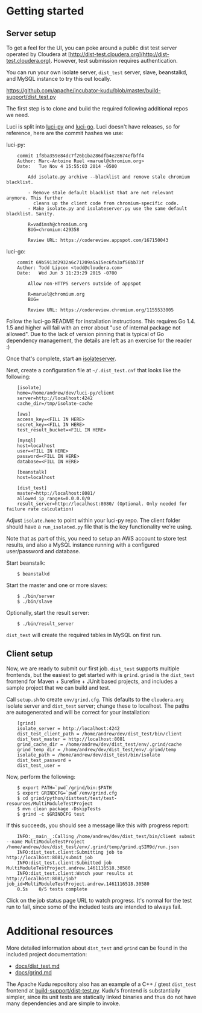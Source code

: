 # Getting started

## Server setup

To get a feel for the UI, you can poke around a public dist test server operated by Cloudera at [http://dist-test.cloudera.org](http://dist-test.cloudera.org).
However, test submission requires authentication.

You can run your own isolate server, `dist_test` server, slave, beanstalkd, and MySQL instance to try this out locally.

https://github.com/apache/incubator-kudu/blob/master/build-support/dist_test.py

The first step is to clone and build the required following additional repos we need.

Luci is split into [luci-py](https://github.com/luci/luci-py) and [luci-go](https://github.com/luci/luci-go).
Luci doesn't have releases, so for reference, here are the commit hashes we use:

luci-py:

        commit 1f8ba359e84dc7f26b1ba286dfb4e28674efbff4
        Author: Marc-Antoine Ruel <maruel@chromium.org>
        Date:   Tue Nov 4 15:55:03 2014 -0500

            Add isolate.py archive --blacklist and remove stale chromium blacklist.

            - Remove stale default blacklist that are not relevant anymore. This further
              cleans up the client code from chromium-specific code.
            - Make isolate.py and isolateserver.py use the same default blacklist. Sanity.

            R=vadimsh@chromium.org
            BUG=chromium:429358

            Review URL: https://codereview.appspot.com/167150043

luci-go:

        commit 69b5913d2932a6c71209a5a15ec6fa3af56bb73f
        Author: Todd Lipcon <todd@cloudera.com>
        Date:   Wed Jun 3 11:23:29 2015 -0700

            Allow non-HTTPS servers outside of appspot

            R=maruel@chromium.org
            BUG=

            Review URL: https://codereview.chromium.org/1155533005

Follow the luci-go README for installation instructions.
This requires Go 1.4. 1.5 and higher will fail with an error about "use of internal package not allowed".
Due to the lack of version pinning that is typical of Go dependency management, the details are left as an exercise for the reader :)

Once that's complete, start an [isolateserver](https://isolateserver.appspot.com/).

Next, create a configuration file at `~/.dist_test.cnf` that looks like the following:

        [isolate]
        home=/home/andrew/dev/luci-py/client
        server=http://localhost:4242
        cache_dir=/tmp/isolate-cache

        [aws]
        access_key=<FILL IN HERE>
        secret_key=<FILL IN HERE>
        test_result_bucket=<FILL IN HERE>

        [mysql]
        host=localhost
        user=<FILL IN HERE>
        password=<FILL IN HERE>
        database=<FILL IN HERE>

        [beanstalk]
        host=localhost

        [dist_test]
        master=http://localhost:8081/
        allowed_ip_ranges=0.0.0.0/0
        result_server=http://localhost:8080/ (Optional. Only needed for failure rate calculation)

Adjust `isolate.home` to point within your luci-py repo. The client folder should have a `run_isolated.py` file that is the key functionality we're using.

Note that as part of this, you need to setup an AWS account to store test results, and also a MySQL instance running with a configured user/password and database.

Start beanstalk:

        $ beanstalkd

Start the master and one or more slaves:

        $ ./bin/server
        $ ./bin/slave

Optionally, start the result server:

        $ ./bin/result_server

`dist_test` will create the required tables in MySQL on first run.

## Client setup

Now, we are ready to submit our first job.
`dist_test` supports multiple frontends, but the easiest to get started with is `grind`.
`grind` is the `dist_test` frontend for Maven + Surefire + JUnit based projects, and includes a sample project that we can build and test.

Call `setup.sh` to create `env/grind.cfg`. This defaults to the `cloudera.org` isolate server and `dist_test` server; change these to localhost.
The paths are autogenerated and will be correct for your installation:

        [grind]
        isolate_server = http://localhost:4242
        dist_test_client_path = /home/andrew/dev/dist_test/bin/client
        dist_test_master = http://localhost:8081
        grind_cache_dir = /home/andrew/dev/dist_test/env/.grind/cache
        grind_temp_dir = /home/andrew/dev/dist_test/env/.grind/temp
        isolate_path = /home/andrew/dev/dist_test/bin/isolate
        dist_test_password = 
        dist_test_user = 

Now, perform the following:

        $ export PATH=`pwd`/grind/bin:$PATH
        $ export GRINDCFG=`pwd`/env/grind.cfg
        $ cd grind/python/disttest/test/test-resources/MultiModuleTestProject
        $ mvn clean package -DskipTests
        $ grind -c $GRINDCFG test

If this succeeds, you should see a message like this with progress report:

        INFO:__main__:Calling /home/andrew/dev/dist_test/bin/client submit --name MultiModuleTestProject /home/andrew/dev/dist_test/env/.grind/temp/grind.qSIM9d/run.json
        INFO:dist_test.client:Submitting job to http://localhost:8081/submit_job
        INFO:dist_test.client:Submitted job MultiModuleTestProject.andrew.1461116518.30580
        INFO:dist_test.client:Watch your results at http://localhost:8081/job?job_id=MultiModuleTestProject.andrew.1461116518.30580
        0.5s    0/5 tests complete

Click on the job status page URL to watch progress. It's normal for the test run to fail, since some of the included tests are intended to always fail.

# Additional resources

More detailed information about `dist_test` and `grind` can be found in the included project documentation:

* [docs/dist_test.md](dist_test.md)
* [docs/grind.md](grind.md)

The Apache Kudu repository also has an example of a C++ / gtest `dist_test` frontend at [build-support/dist-test.py](https://github.com/apache/incubator-kudu/blob/master/build-support/dist_test.py).
Kudu's frontend is substantially simpler, since its unit tests are statically linked binaries and thus do not have many dependencies and are simple to invoke.
